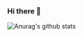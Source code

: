 ### Hi there 👋

![Anurag's github stats](https://github-readme-stats.vercel.app/api?username=anuraghazra&count_private=true&theme=gruvbox)


